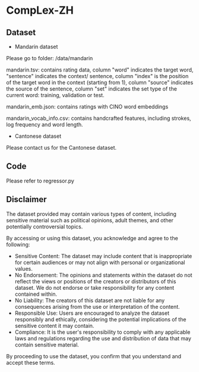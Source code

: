 # CompLex-ZH

## Dataset



* Mandarin dataset
  
Please go to folder: /data/mandarin

mandarin.tsv: contains rating data, column "word" indicates the target word, "sentence" indicates the context/ sentence, column "index" is the position of the target word in the context (starting from 1), column "source" indicates the source of the sentence, column "set" indicates the set type of the current word: training, validation or test.

mandarin_emb.json: contains ratings with CINO word embeddings

mandarin_vocab_info.csv: contains handcrafted features, including strokes, log frequency and word length.

* Cantonese dataset
  
Please contact us for the Cantonese dataset. 

## Code

Please refer to regressor.py

## Disclaimer

The dataset provided may contain various types of content, including sensitive material such as political opinions, adult themes, and other potentially controversial topics.

By accessing or using this dataset, you acknowledge and agree to the following:
* Sensitive Content: The dataset may include content that is inappropriate for certain audiences or may not align with personal or organizational values.
* No Endorsement: The opinions and statements within the dataset do not reflect the views or positions of the creators or distributors of this dataset. We do not endorse or take responsibility for any content contained within.
* No Liability: The creators of this dataset are not liable for any consequences arising from the use or interpretation of the content.
* Responsible Use: Users are encouraged to analyze the dataset responsibly and ethically, considering the potential implications of the sensitive content it may contain.
* Compliance: It is the user's responsibility to comply with any applicable laws and regulations regarding the use and distribution of data that may contain sensitive material.

By proceeding to use the dataset, you confirm that you understand and accept these terms.


